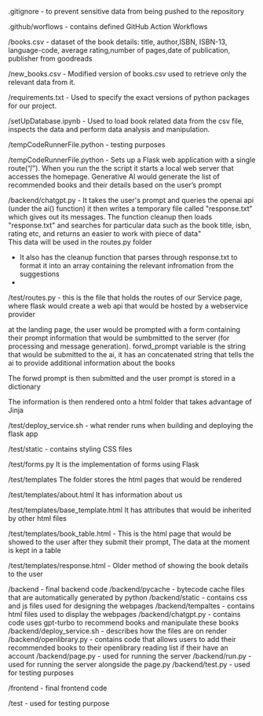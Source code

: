 .gitignore - to prevent sensitive data from being pushed to the repository

.github/worflows - contains defined GitHub Action Workflows

/books.csv - dataset of the book details: title, author,ISBN, ISBN-13, language-code, average rating,number of pages,date of publication, publisher from goodreads

/new_books.csv - Modified version of books.csv used to retrieve only the relevant data from it.

/requirements.txt - Used to specify  the exact versions of python packages for our project.

/setUpDatabase.ipynb - Used to load book related data from the csv file, inspects the data and perform data analysis and manipulation.

/tempCodeRunnerFile.python - testing purposes

/tempCodeRunnerFile.python - Sets up a Flask web application with a single route(“/”). When you run the the script it starts a local web server that accesses the homepage.
Generative AI would generate the list of recommended books and their details based on the user’s prompt

/backend/chatgpt.py - It takes the user's prompt and queries the openai api (under the ai() function) it then writes a temporary file called "response.txt" which gives out its messages.
The function cleanup then loads "response.txt" and searches for particular data such as the book title, isbn, rating etc, and returns an easier to work with piece of data"\
This data will be used in the routes.py folder

- It also has the cleanup function that parses through response.txt to format it into an array containing the relevant infromation from the suggestions
- 

/test/routes.py - this is the file that holds the routes of our Service page, where flask would create a web api that would be hosted by a webservice provider

at the landing page, the user would be prompted with a form containing their prompt information that would be sumbmitted to the server (for processing and message generation). forwd_prompt variable is the string that would be submitted to the ai, it has an concatenated string that tells the ai to provide additional information about the books

The forwd prompt is then submitted and the user prompt is stored in a dictionary

The information is then rendered onto a html folder that takes advantage of Jinja

/test/deploy_service.sh - what render runs when building and deploying the flask app

/test/static - contains styling CSS files

/test/forms.py It is the implementation of forms using Flask

/test/templates The folder stores the html pages that would be rendered

/test/templates/about.html It has information about us

/test/templates/base_template.html It has attributes that would be inherited by other html files

/test/templates/book_table.html - This is the html page that would be showed to the user after they submit their prompt, The data at the moment is kept in a table

/test/templates/response.html - Older method of showing the book details to the user

/backend - final backend code
/backend/pycache -  bytecode cache files that are automatically generated by python
/backend/static -  contains css and js files used for designing the webpages
/backend/tempaltes - contains html files used to display the webpages
/backend/chatgpt.py - contains code uses gpt-turbo to recommend books and manipulate these books
/backend/deploy_service.sh - describes how the files are on render
/backend/openlibrary.py - contains code that allows users to add their recommended books to their openlibrary   reading list if their have an account
/backend/page.py - used for running the server
/backend/run.py - used for running the server alongside the page.py
/backend/test.py - used for testing purposes

/frontend - final frontend code

/test - used for testing purpose